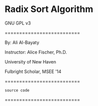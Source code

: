 # Radix Sort Algorithm

GNU GPL v3

==========================

By: Ali Al-Bayaty

Instructor: Alice Fischer, Ph.D.

University of New Haven

Fulbright Scholar, MSEE '14

==========================

	source code

==========================
